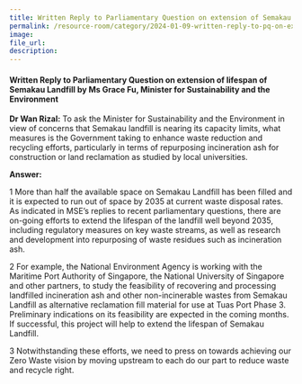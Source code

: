 ```yaml
---
title: Written Reply to Parliamentary Question on extension of Semakau Landfill lifespan by Ms Grace Fu, Minister for Sustainability and the Environment
permalink: /resource-room/category/2024-01-09-written-reply-to-pq-on-extension-of-semakau-landfill-lifespan/
image:
file_url:
description:
---
```

 
#### Written Reply to Parliamentary Question on extension of lifespan of Semakau Landfill by Ms Grace Fu, Minister for Sustainability and the Environment  

**Dr Wan Rizal:** To ask the Minister for Sustainability and the Environment in view of concerns that Semakau landfill is nearing its capacity limits, what measures is the Government taking to enhance waste reduction and recycling efforts, particularly in terms of repurposing incineration ash for construction or land reclamation as studied by local universities.  

**Answer:**  

1 More than half the available space on Semakau Landfill has been filled and it is expected to run out of space by 2035 at current waste disposal rates. As indicated in MSE’s replies to recent parliamentary questions, there are on-going efforts to extend the lifespan of the landfill well beyond 2035, including regulatory measures on key waste streams, as well as research and development into repurposing of waste residues such as incineration ash.  

2 For example, the National Environment Agency is working with the Maritime Port Authority of Singapore, the National University of Singapore and other partners, to study the feasibility of recovering and processing landfilled incineration ash and other non-incinerable wastes from Semakau Landfill as alternative reclamation fill material for use at Tuas Port Phase 3. Preliminary indications on its feasibility are expected in the coming months. If successful, this project will help to extend the lifespan of Semakau Landfill.  

3 Notwithstanding these efforts, we need to press on towards achieving our Zero Waste vision by moving upstream to each do our part to reduce waste and recycle right.  
